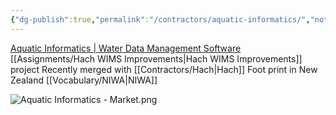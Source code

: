 ```yaml
---
{"dg-publish":true,"permalink":"/contractors/aquatic-informatics/","noteIcon":"","created":"2025-01-02T09:00:57.218-06:00"}
---
```


[Aquatic Informatics | Water Data Management Software](https://aquaticinformatics.com/)
[[Assignments/Hach WIMS Improvements\|Hach WIMS Improvements]] project
Recently merged with [[Contractors/Hach\|Hach]]
Foot print in New Zealand [[Vocabulary/NIWA\|NIWA]]

![Aquatic Informatics - Market.png](/img/user/Secondary/Images/Aquatic%20Informatics%20-%20Market.png)